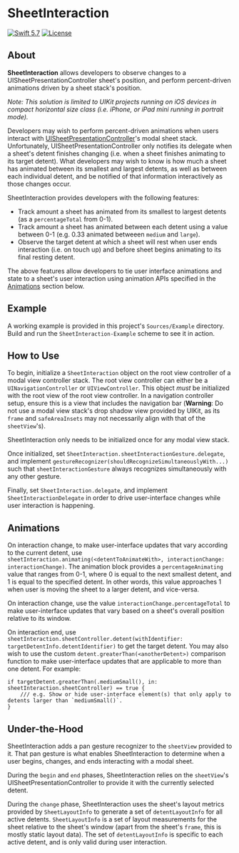 # SheetInteraction

<p>
    <a href="https://developer.apple.com/swift/"><img alt="Swift 5.7" src="https://img.shields.io/badge/swift-5.7-orange.svg?style=flat"></a>
    <a href="https://github.com/boscojwho/SheetInteraction/blob/main/LICENSE"><img alt="License" src="https://img.shields.io/badge/License-GPLv3-blue.svg"></a>
</p>

## About
<b>SheetInteraction</b> allows developers to observe changes to a UISheetPresentationController sheet's position, and perform percent-driven animations driven by a sheet stack's position.

<i>Note: This solution is limited to UIKit projects running on iOS devices in compact horizontal size class (i.e. iPhone, or iPad mini running in portrait mode).</i>

Developers may wish to perform percent-driven animations when users interact with [UISheetPresentationController](https://developer.apple.com/documentation/uikit/uisheetpresentationcontroller)'s modal sheet stack. Unfortunately, UISheetPresentationController only notifies its delegate when a sheet's detent finishes changing (i.e. when a sheet finishes animating to its target detent). What developers may wish to know is how much a sheet has animated between its smallest and largest detents, as well as between each individual detent, and be notified of that information interactively as those changes occur.

SheetInteraction provides developers with the following features:
- Track amount a sheet has animated from its smallest to largest detents (as a `percentageTotal` from 0-1).
- Track amount a sheet has animated between each detent using a value between 0-1 (e.g. 0.33 animated betweeen `medium` and `large`).
- Observe the target detent at which a sheet will rest when user ends interaction (i.e. on touch up) and before sheet begins animating to its final resting detent.

The above features allow developers to tie user interface animations and state to a sheet's user interaction using animation APIs specified in the [Animations](#animations) section below.

## Example
A working example is provided in this project's `Sources/Example` directory. Build and run the `SheetInteraction-Example` scheme to see it in action.

## How to Use
To begin, initialize a `SheetInteraction` object on the root view controller of a modal view controller stack. The root view controller can either be a `UINavigationController` or `UIViewController`. This object *must* be initialized with the root view of the root view controller. In a navigation controller setup, ensure this is a view that includes the navigation bar (**Warning**: Do not use a modal view stack's drop shadow view provided by UIKit, as its `frame` and `safeAreaInsets` may not necessarily align with that of the `sheetView`'s).

SheetInteraction only needs to be initialized once for any modal view stack.

Once initialized, set `SheetInteraction.sheetInteractionGesture.delegate`, and implement `gestureRecognizer(shouldRecognizeSimultaneouslyWith...)` such that `sheetInteractionGesture` always recognizes simultaneously with any other gesture.

Finally, set `SheetInteraction.delegate`, and implement `SheetInteractionDelegate` in order to drive user-interface changes while user interaction is happening.

## Animations
On interaction change, to make user-interface updates that vary according to the current detent, use `sheetInteraction.animating(<detentToAnimateWith>, interactionChange: interactionChange)`. The animation block provides a `percentageAnimating` value that ranges from 0-1, where 0 is equal to the next smallest detent, and 1 is equal to the specified detent. In other words, this value approaches 1 when user is moving the sheet to a larger detent, and vice-versa.

On interaction change, use the value `interactionChange.percentageTotal` to make user-interface updates that vary based on a sheet's overall position relative to its window.

On interaction end, use `sheetInteraction.sheetController.detent(withIdentifier: targetDetentInfo.detentIdentifier)` to get the target detent. You may also wish to use the custom `detent.greaterThan(<anotherDetent>)` comparison function to make user-interface updates that are applicable to more than one detent. For example:
```
if targetDetent.greaterThan(.mediumSmall(), in: sheetInteraction.sheetController) == true {
    /// e.g. Show or hide user-interface element(s) that only apply to detents larger than `mediumSmall()`.
}
```

## Under-the-Hood
SheetInteraction adds a pan gesture recognizer to the `sheetView` provided to it. That pan gesture is what enables SheetInteraction to determine when a user begins, changes, and ends interacting with a modal sheet. 

During the `begin` and `end` phases, SheetInteraction relies on the `sheetView`'s UISheetPresentationController to provide it with the currently selected detent.

During the `change` phase, SheetInteraction uses the sheet's layout metrics provided by `SheetLayoutInfo` to generate a set of `detentLayoutInfo` for all active detents. `SheetLayoutInfo` is a set of layout measurements for the sheet relative to the sheet's window (apart from the sheet's `frame`, this is mostly static layout data). The set of `detentLayoutInfo` is specific to each active detent, and is only valid during user interaction.
